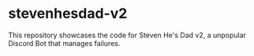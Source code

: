 # stevenhesdad-v2
This repository showcases the code for Steven He's Dad v2, a unpopular Discord Bot that manages failures.
